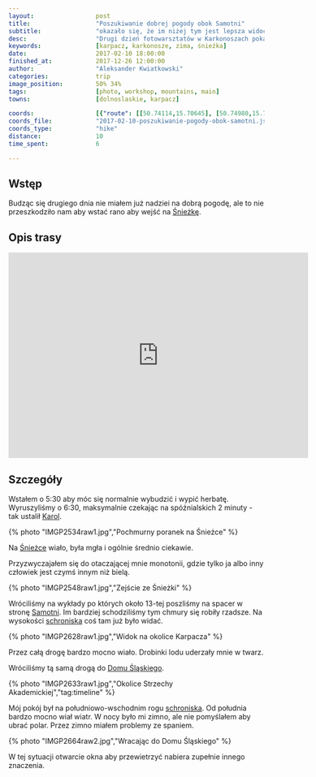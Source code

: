 ```yaml
---
layout:                 post
title:                  "Poszukiwanie dobrej pogody obok Samotni"
subtitle:               "okazało się, że im niżej tym jest lepsza widoczność"
desc:                   "Drugi dzień fotowarsztatów w Karkonoszach pokazał nam, że pogoda w górach jest bywa bardzo kapryśna."
keywords:               [karpacz, karkonosze, zima, śnieżka]
date:                   2017-02-10 18:00:00
finished_at:            2017-12-26 12:00:00
author:                 "Aleksander Kwiatkowski"
categories:             trip
image_position:         50% 34%
tags:                   [photo, workshop, mountains, main]
towns:                  [dolnoslaskie, karpacz]

coords:                 [{"route": [[50.74114,15.70645], [50.74980,15.71121], [50.74836,15.70387]], "type": "hike"}]
coords_file:            "2017-02-10-poszukiwanie-pogody-obok-samotni.json"
coords_type:            "hike"
distance:               10
time_spent:             6

---
```


[fotowarsztaty]: studiohustawka.pl/warsztaty-i-sesje/plener-fotograficzny-karkonosze-2017
[karol-nienartowicz]: https://www.facebook.com/KarolNienartowiczMountainPhotographer/

[wiki-karkonosze]: https://pl.wikipedia.org/wiki/Karkonosze
[wiki-wroclaw]: https://pl.wikipedia.org/wiki/Wrocław
[wiki-jelenia-gora]: https://pl.wikipedia.org/wiki/Jelenia_Góra
[wiki-karpacz]: https://pl.wikipedia.org/wiki/Karpacz
[wiki-kopa]: https://pl.wikipedia.org/wiki/Kopa_(Karkonosze)
[wiki-dom-slaski]: https://pl.wikipedia.org/wiki/Dom_Śląski
[wiki-sniezka]: https://pl.wikipedia.org/wiki/Śnieżka
[wiki-samotnia]: https://pl.wikipedia.org/wiki/Schronisko_PTTK_„Samotnia”
[wiki-legi-debinskie]: https://pl.wikipedia.org/wiki/Park_Jana_Pawła_II_w_Poznaniu

Wstęp
-----

Budząc się drugiego dnia nie miałem już nadziei na dobrą pogodę, ale to nie
przeszkodziło nam aby wstać rano aby wejść na [Śnieżkę][wiki-sniezka].

Opis trasy
----------

<iframe height='405' width='590' frameborder='0' allowtransparency='true' scrolling='no' src='https://www.strava.com/activities/869986239/embed/ddf8dd5a9a44352b03aa8a88227fc419b5214048'></iframe>

Szczegóły
---------

Wstałem o 5:30 aby móc się normalnie wybudzić i wypić herbatę. Wyruszyliśmy
o 6:30, maksymalnie czekając na spóźnialskich 2 minuty - tak ustalił
[Karol][karol-nienartowicz].

{% photo "IMGP2534raw1.jpg","Pochmurny poranek na Śnieżce" %}

Na [Śnieżce][wiki-sniezka] wiało, była mgła i ogólnie średnio ciekawie.

Przyzwyczajałem się do otaczającej mnie monotonii, gdzie tylko ja albo inny
człowiek jest czymś innym niż bielą.

{% photo "IMGP2548raw1.jpg","Zejście ze Śnieżki" %}

Wróciliśmy na wykłady po których około 13-tej poszliśmy na spacer w stronę
[Samotni][wiki-samotnia]. Im bardziej schodziliśmy tym chmury się robiły
rzadsze. Na wysokości [schroniska][wiki-samotnia]
coś tam już było widać.

{% photo "IMGP2628raw1.jpg","Widok na okolice Karpacza" %}

Przez całą drogę bardzo mocno wiało. Drobinki lodu uderzały mnie w twarz.

Wróciliśmy tą samą drogą do [Domu Śląskiego][wiki-dom-slaski].

{% photo "IMGP2633raw1.jpg","Okolice Strzechy Akademickiej","tag:timeline" %}

Mój pokój był na południowo-wschodnim rogu [schroniska][wiki-dom-slaski].
Od południa bardzo mocno wiał wiatr. W nocy było mi zimno, ale nie pomyślałem
aby ubrać polar. Przez zimno miałem problemy ze spaniem.

{% photo "IMGP2664raw2.jpg","Wracając do Domu Śląskiego" %}

W tej sytuacji otwarcie okna aby przewietrzyć nabiera zupełnie innego znaczenia.

